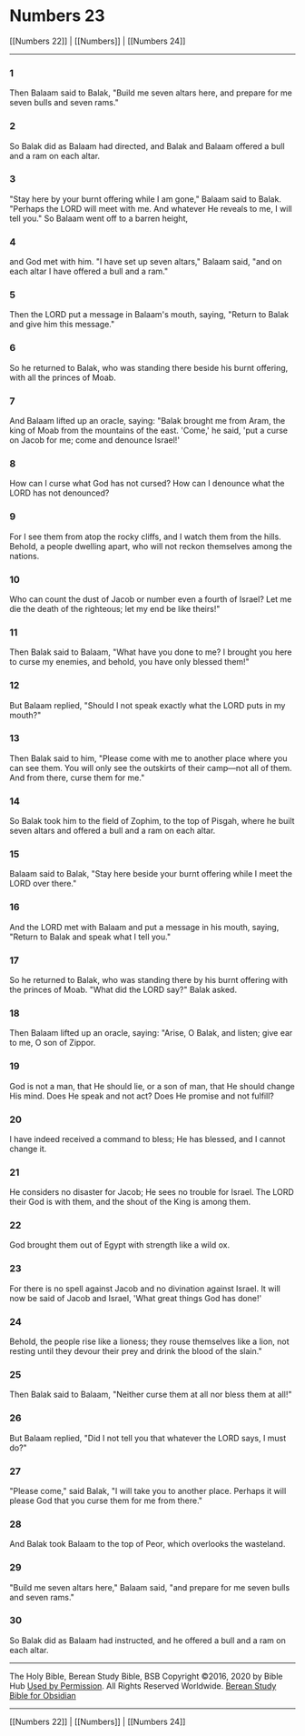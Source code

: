 # Numbers 23

[[Numbers 22]] | [[Numbers]] | [[Numbers 24]]

---

### 1
Then Balaam said to Balak, "Build me seven altars here, and prepare for me seven bulls and seven rams."

### 2
So Balak did as Balaam had directed, and Balak and Balaam offered a bull and a ram on each altar.

### 3
"Stay here by your burnt offering while I am gone," Balaam said to Balak. "Perhaps the LORD will meet with me. And whatever He reveals to me, I will tell you." So Balaam went off to a barren height,

### 4
and God met with him. "I have set up seven altars," Balaam said, "and on each altar I have offered a bull and a ram."

### 5
Then the LORD put a message in Balaam's mouth, saying, "Return to Balak and give him this message."

### 6
So he returned to Balak, who was standing there beside his burnt offering, with all the princes of Moab.

### 7
And Balaam lifted up an oracle, saying: "Balak brought me from Aram, the king of Moab from the mountains of the east. 'Come,' he said, 'put a curse on Jacob for me; come and denounce Israel!'

### 8
How can I curse what God has not cursed? How can I denounce what the LORD has not denounced?

### 9
For I see them from atop the rocky cliffs, and I watch them from the hills. Behold, a people dwelling apart, who will not reckon themselves among the nations.

### 10
Who can count the dust of Jacob or number even a fourth of Israel? Let me die the death of the righteous; let my end be like theirs!"

### 11
Then Balak said to Balaam, "What have you done to me? I brought you here to curse my enemies, and behold, you have only blessed them!"

### 12
But Balaam replied, "Should I not speak exactly what the LORD puts in my mouth?"

### 13
Then Balak said to him, "Please come with me to another place where you can see them. You will only see the outskirts of their camp—not all of them. And from there, curse them for me."

### 14
So Balak took him to the field of Zophim, to the top of Pisgah, where he built seven altars and offered a bull and a ram on each altar.

### 15
Balaam said to Balak, "Stay here beside your burnt offering while I meet the LORD over there."

### 16
And the LORD met with Balaam and put a message in his mouth, saying, "Return to Balak and speak what I tell you."

### 17
So he returned to Balak, who was standing there by his burnt offering with the princes of Moab. "What did the LORD say?" Balak asked.

### 18
Then Balaam lifted up an oracle, saying: "Arise, O Balak, and listen; give ear to me, O son of Zippor.

### 19
God is not a man, that He should lie, or a son of man, that He should change His mind. Does He speak and not act? Does He promise and not fulfill?

### 20
I have indeed received a command to bless; He has blessed, and I cannot change it.

### 21
He considers no disaster for Jacob; He sees no trouble for Israel. The LORD their God is with them, and the shout of the King is among them.

### 22
God brought them out of Egypt with strength like a wild ox.

### 23
For there is no spell against Jacob and no divination against Israel. It will now be said of Jacob and Israel, 'What great things God has done!'

### 24
Behold, the people rise like a lioness; they rouse themselves like a lion, not resting until they devour their prey and drink the blood of the slain."

### 25
Then Balak said to Balaam, "Neither curse them at all nor bless them at all!"

### 26
But Balaam replied, "Did I not tell you that whatever the LORD says, I must do?"

### 27
"Please come," said Balak, "I will take you to another place. Perhaps it will please God that you curse them for me from there."

### 28
And Balak took Balaam to the top of Peor, which overlooks the wasteland.

### 29
"Build me seven altars here," Balaam said, "and prepare for me seven bulls and seven rams."

### 30
So Balak did as Balaam had instructed, and he offered a bull and a ram on each altar.

---

The Holy Bible, Berean Study Bible, BSB
Copyright ©2016, 2020 by Bible Hub
[Used by Permission](https://berean.bible/terms.htm). All Rights Reserved Worldwide.
[Berean Study Bible for Obsidian](https://github.com/gapmiss/berean-study-bible-for-obsidian)

---

[[Numbers 22]] | [[Numbers]] | [[Numbers 24]]

